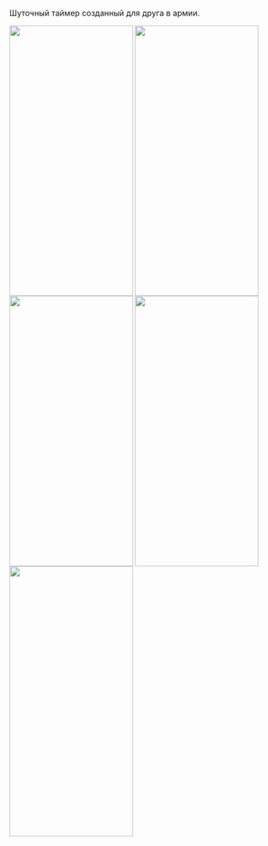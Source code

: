 Шуточный таймер созданный для друга в армии.

<img align="left" width="220" height="480" src="https://user-images.githubusercontent.com/57265286/149763879-b2f69cae-bead-4dfe-afdb-049e276ce783.png">
<img align="left" width="220" height="480" src="https://user-images.githubusercontent.com/57265286/149764722-edada6e5-8bcb-4144-9fa9-008d5b553cbb.png">
<img align="left" width="220" height="480" src="https://user-images.githubusercontent.com/57265286/149765901-2c5dd9c6-1437-4609-bd8f-07d61e909fbb.png">
<img align="left" width="220" height="480" src="https://user-images.githubusercontent.com/57265286/149764765-f560a13c-383d-41a3-ad71-5995629fdc49.png">
<img align="left" width="220" height="480" src="https://user-images.githubusercontent.com/57265286/149764796-b2193b1d-8178-4da4-b90f-3e948a3b9037.png">
